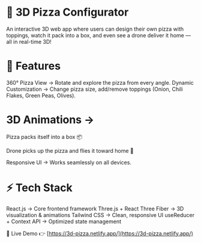 # 🍕 3D Pizza Configurator
An interactive 3D web app where users can design their own pizza with toppings, watch it pack into a box, and even see a drone deliver it home — all in real-time 3D!

# 🚀 Features
360° Pizza View → Rotate and explore the pizza from every angle.
Dynamic Customization → Change pizza size, add/remove toppings (Onion, Chili Flakes, Green Peas, Olives).

# 3D Animations →
Pizza packs itself into a box 📦

Drone picks up the pizza and flies it toward home 🚁

Responsive UI → Works seamlessly on all devices.

# ⚡ Tech Stack
React.js → Core frontend framework
Three.js + React Three Fiber → 3D visualization & animations
Tailwind CSS → Clean, responsive UI
useReducer + Context API → Optimized state management

🎯 Live Demo
👉 [https://3d-pizza.netlify.app/](https://3d-pizza.netlify.app/)